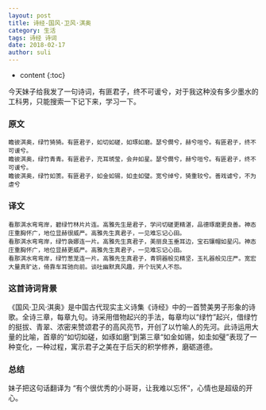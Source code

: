 ```yaml
---
layout: post
title: 诗经-国风·卫风·淇奥
category: 生活
tags: 诗经 诗词
date: 2018-02-17
author: suli
---
```


* content
{:toc}

今天妹子给我发了一句诗词，有匪君子，终不可谖兮，对于我这种没有多少墨水的工科男，只能搜索一下记下来，学习一下。













### 原文

```
瞻彼淇奥，绿竹猗猗。有匪君子，如切如磋，如琢如磨。瑟兮僩兮，赫兮咺兮。有匪君子，终不可谖兮。
瞻彼淇奥，绿竹青青。有匪君子，充耳琇莹，会弁如星。瑟兮僩兮，赫兮咺兮。有匪君子，终不可谖兮。
瞻彼淇奥，绿竹如箦。有匪君子，如金如锡，如圭如璧。宽兮绰兮，猗重较兮。善戏谑兮，不为虐兮
```
### 译文


```
看那淇水弯弯岸，碧绿竹林片片连。高雅先生是君子，学问切磋更精湛，品德琢磨更良善。神态庄重胸怀广，地位显赫很威严。高雅先生真君子，一见难忘记心田。
看那淇水弯弯岸，绿竹袅娜连一片。高雅先生真君子，美丽良玉垂耳边，宝石镶帽如星闪。神态庄重胸怀广，地位显赫更威严。高雅先生真君子，一见难忘记心田。
看那淇水弯弯岸，绿竹葱茏连一片。高雅先生真君子，青铜器般见精坚，玉礼器般见庄严。宽宏大量真旷达，倚靠车耳驰向前。谈吐幽默真风趣，开个玩笑人不怨。
```
### 这首诗词背景

《国风·卫风·淇奥》是中国古代现实主义诗集《诗经》中的一首赞美男子形象的诗歌。全诗三章，每章九句。诗采用借物起兴的手法，每章均以“绿竹”起兴，借绿竹的挺拔、青翠、浓密来赞颂君子的高风亮节，开创了以竹喻人的先河。此诗运用大量的比喻，首章的“如切如磋，如琢如磨”到第三章“如金如锡，如圭如璧”表现了一种变化，一种过程，寓示君子之美在于后天的积学修养，磨砺道德。

### 总结

妹子把这句话翻译为 “有个很优秀的小哥哥，让我难以忘怀”，心情也是超级的开心。



